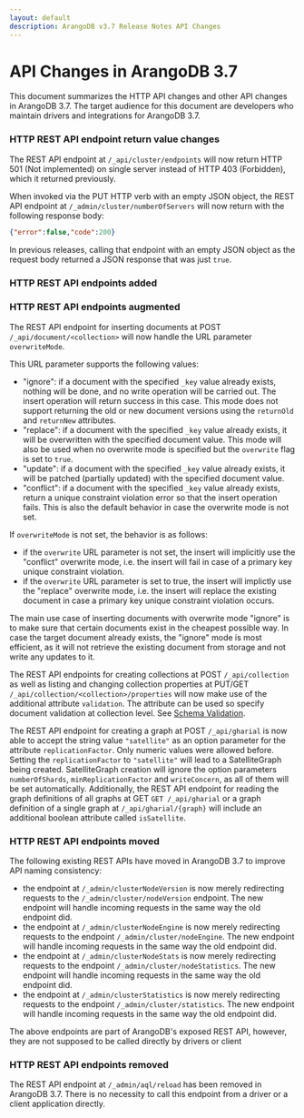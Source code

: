 ```yaml
---
layout: default
description: ArangoDB v3.7 Release Notes API Changes
---
```

API Changes in ArangoDB 3.7
===========================

This document summarizes the HTTP API changes and other API changes in ArangoDB 3.7.
The target audience for this document are developers who maintain drivers and
integrations for ArangoDB 3.7.

### HTTP REST API endpoint return value changes

The REST API endpoint at `/_api/cluster/endpoints` will now return HTTP 501 (Not
implemented) on single server instead of HTTP 403 (Forbidden), which it returned
previously.

When invoked via the PUT HTTP verb with an empty JSON object, the REST API
endpoint at `/_admin/cluster/numberOfServers` will now return with the
following response body:

```json
{"error":false,"code":200}
```

In previous releases, calling that endpoint with an empty JSON object as
the request body returned a JSON response that was just `true`.

### HTTP REST API endpoints added

### HTTP REST API endpoints augmented

The REST API endpoint for inserting documents at POST `/_api/document/<collection>`
will now handle the URL parameter `overwriteMode`.

This URL parameter supports the following values:
  
* "ignore": if a document with the specified `_key` value already exists,
  nothing will be done, and no write operation will be carried out. The 
  insert operation will return success in this case. This mode does not 
  support returning the old or new document versions using the `returnOld`
  and `returnNew` attributes.
* "replace": if a document with the specified `_key` value already exists,
  it will be overwritten with the specified document value. This mode will
  also be used when no overwrite mode is specified but the `overwrite`
  flag is set to `true`.
* "update": if a document with the specified `_key` value already exists,
  it will be patched (partially updated) with the specified document value. 
* "conflict": if a document with the specified `_key` value already exists,
  return a unique constraint violation error so that the insert operation
  fails. This is also the default behavior in case the overwrite mode is
  not set.

If `overwriteMode` is not set, the behavior is as follows:

* if the `overwrite` URL parameter is not set, the insert will implicitly
  use the "conflict" overwrite mode, i.e. the insert will fail in case of a 
  primary key unique constraint violation.
* if the `overwrite` URL parameter is set to true, the insert will implictly
  use the "replace" overwrite mode, i.e. the insert will replace the existing
  document in case a primary key unique constraint violation occurs.
  
The main use case of inserting documents with overwrite mode "ignore" is
to make sure that certain documents exist in the cheapest possible way.
In case the target document already exists, the "ignore" mode is most
efficient, as it will not retrieve the existing document from storage and
not write any updates to it.

The REST API endpoints for creating collections at POST `/_api/collection` as well
as listing and changing collection properties at PUT/GET
`/_api/collection/<collection>/properties` will now make use of the additional
attribute `validation`. The attribute can be used so specify document
validation at collection level. See
[Schema Validation](data-modeling-documents-schema-validation.html).

The REST API endpoint for creating a graph at POST `/_api/gharial` is now able
to accept the string value `"satellite"` as an option parameter for the
attribute `replicationFactor`. Only numeric values were allowed before. Setting
the `replicationFactor` to `"satellite"` will lead to a SatelliteGraph being
created. SatelliteGraph creation will ignore the option parameters
`numberOfShards`, `minReplicationFactor` and `writeConcern`, as all of them
will be set automatically. Additionally, the REST API endpoint for reading the
graph definitions of all graphs at GET `GET /_api/gharial` or a graph
definition of a single graph at `/_api/gharial/{graph}` will include an
additional boolean attribute called `isSatellite`.

### HTTP REST API endpoints moved

The following existing REST APIs have moved in ArangoDB 3.7 to improve API
naming consistency:

- the endpoint at `/_admin/clusterNodeVersion` is now merely redirecting requests
  to the `/_admin/cluster/nodeVersion` endpoint. The new endpoint will handle
  incoming requests in the same way the old endpoint did.
- the endpoint at `/_admin/clusterNodeEngine` is now merely redirecting requests
  to the endpoint `/_admin/cluster/nodeEngine`. The new endpoint will handle
  incoming requests in the same way the old endpoint did.
- the endpoint at `/_admin/clusterNodeStats` is now merely redirecting requests
  to the endpoint `/_admin/cluster/nodeStatistics`. The new endpoint will handle
  incoming requests in the same way the old endpoint did.
- the endpoint at `/_admin/clusterStatistics` is now merely redirecting requests
  to the endpoint `/_admin/cluster/statistics`. The new endpoint will handle
  incoming requests in the same way the old endpoint did.

The above endpoints are part of ArangoDB's exposed REST API, however, they are
not supposed to be called directly by drivers or client

### HTTP REST API endpoints removed

The REST API endpoint at `/_admin/aql/reload` has been removed in ArangoDB 3.7.
There is no necessity to call this endpoint from a driver or a client application
directly.
